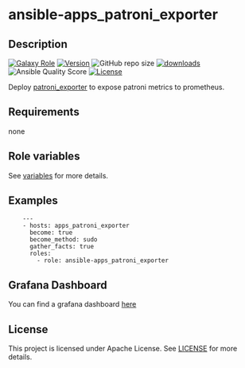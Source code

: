 # ansible-apps_patroni_exporter

## Description

[![Galaxy Role](https://img.shields.io/badge/galaxy-apps_patroni_exporter-purple?style=flat)](https://galaxy.ansible.com/lotusnoir/apps_patroni_exporter)
[![Version](https://img.shields.io/github/release/lotusnoir/ansible-apps_patroni_exporter.svg)](https://github.com/lotusnoir/ansible-apps_patroni_exporter/releases/latest)
![GitHub repo size](https://img.shields.io/github/repo-size/lotusnoir/ansible-apps_patroni_exporter?color=orange&style=flat)
[![downloads](https://img.shields.io/ansible/role/d/56096)](https://galaxy.ansible.com/lotusnoir/apps_patroni_exporter)
![Ansible Quality Score](https://img.shields.io/ansible/quality/56096)
[![License](https://img.shields.io/badge/license-Apache--2.0-brightgreen?style=flat)](https://opensource.org/licenses/Apache-2.0)

Deploy [patroni_exporter](https://github.com/momorientes/patroni_exporter) to expose patroni metrics to prometheus.

## Requirements

none

## Role variables

See [variables](/defaults/main.yml) for more details.

## Examples

        ---
        - hosts: apps_patroni_exporter
          become: true
          become_method: sudo
          gather_facts: true
          roles:
            - role: ansible-apps_patroni_exporter

## Grafana Dashboard

You can find a grafana dashboard [here](https://grafana.com/grafana/dashboards/13556)

## License

This project is licensed under Apache License. See [LICENSE](/LICENSE) for more details.

